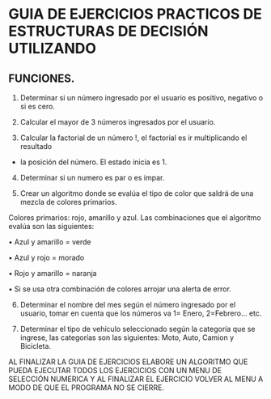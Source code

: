 # GUIA DE EJERCICIOS PRACTICOS DE ESTRUCTURAS DE DECISIÓN UTILIZANDO 

## FUNCIONES.

1. Determinar si un número ingresado por el usuario es positivo, negativo o si es 
cero.

2. Calcular el mayor de 3 números ingresados por el usuario.

3. Calcular la factorial de un número !, el factorial es ir multiplicando el resultado 

* la posición del número. El estado inicia es 1.

4. Determinar si un numero es par o es impar.

5. Crear un algoritmo donde se evalúa el tipo de color que saldrá de una mezcla 
de colores primarios.

Colores primarios: rojo, amarillo y azul.
Las combinaciones que el algoritmo evalúa son las siguientes:

• Azul y amarillo = verde

• Azul y rojo = morado

• Rojo y amarillo = naranja 

• Si se usa otra combinación de colores arrojar una alerta de error.

6. Determinar el nombre del mes según el número ingresado por el usuario, 
tomar en cuenta que los números va 1= Enero, 2=Febrero… etc.

7. Determinar el tipo de vehículo seleccionado según la categoría que se ingrese, 
las categorías son las siguientes: Moto, Auto, Camion y Bicicleta.

AL FINALIZAR LA GUIA DE EJERCICIOS ELABORE UN ALGORITMO QUE PUEDA 
EJECUTAR TODOS LOS EJERCICIOS CON UN MENU DE SELECCIÓN NUMERICA Y AL 
FINALIZAR EL EJERCICIO VOLVER AL MENU A MODO DE QUE EL PROGRAMA NO SE 
CIERRE.